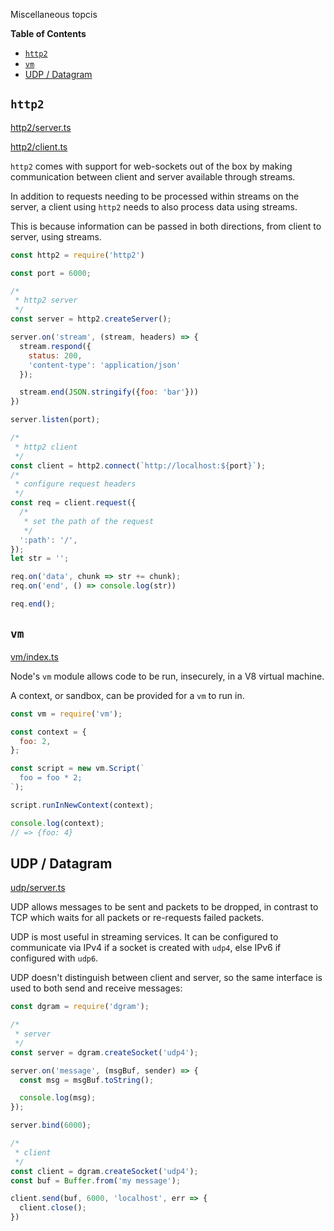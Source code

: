  Miscellaneous topcis

<!-- START doctoc generated TOC please keep comment here to allow auto update -->
<!-- DON'T EDIT THIS SECTION, INSTEAD RE-RUN doctoc TO UPDATE -->
**Table of Contents**

- [`http2`](#http2)
- [`vm`](#vm)
- [UDP / Datagram](#udp--datagram)

<!-- END doctoc generated TOC please keep comment here to allow auto update -->

## `http2`

[http2/server.ts]('./http2/server.ts')

[http2/client.ts]('./http2/client.ts')

`http2` comes with support for web-sockets out of the box by making communication
between client and server available through streams.

In addition to requests needing to be processed within streams on the server, a
client using `http2` needs to also process data using streams.

This is because information can be passed in both directions, from client to
server, using streams.

```javascript
const http2 = require('http2')

const port = 6000;

/*
 * http2 server
 */
const server = http2.createServer();

server.on('stream', (stream, headers) => {
  stream.respond({
    status: 200,
    'content-type': 'application/json'
  });

  stream.end(JSON.stringify({foo: 'bar'}))
})

server.listen(port);

/*
 * http2 client
 */
const client = http2.connect(`http://localhost:${port}`);
/*
 * configure request headers
 */
const req = client.request({
  /*
   * set the path of the request
   */
  ':path': '/',
});
let str = '';

req.on('data', chunk => str += chunk);
req.on('end', () => console.log(str))

req.end();
```

## `vm`

[vm/index.ts]('./vm/index.ts')

Node's `vm` module allows code to be run, insecurely, in a V8 virtual machine.

A context, or sandbox, can be provided for a `vm` to run in.

```javascript
const vm = require('vm');

const context = {
  foo: 2,
};

const script = new vm.Script(`
  foo = foo * 2;
`);

script.runInNewContext(context);

console.log(context);
// => {foo: 4}
```

## UDP / Datagram

[udp/server.ts]('./udp/server.ts')

UDP allows messages to be sent and packets to be dropped, in contrast to TCP
which waits for all packets or re-requests failed packets.

UDP is most useful in streaming services. It can be configured to communicate
via IPv4 if a socket is created with `udp4`, else IPv6 if configured with
`udp6`.

UDP doesn't distinguish between client and server, so the same interface is used
to both send and receive messages:

```javascript
const dgram = require('dgram');

/*
 * server
 */
const server = dgram.createSocket('udp4');

server.on('message', (msgBuf, sender) => {
  const msg = msgBuf.toString();

  console.log(msg);
});

server.bind(6000);

/*
 * client
 */
const client = dgram.createSocket('udp4');
const buf = Buffer.from('my message');

client.send(buf, 6000, 'localhost', err => {
  client.close();
})
```
